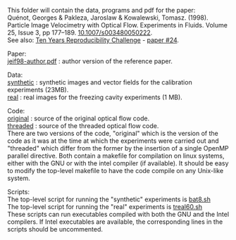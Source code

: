 This folder will contain the data, programs and pdf for the paper:<br>
Quénot, Georges & Pakleza, Jaroslaw & Kowalewski, Tomasz. (1998). Particle Image Velocimetry with Optical Flow. Experiments in Fluids. Volume 25, Issue 3, pp 177–189. <a href="https://doi.org/10.1007/s003480050222">10.1007/s003480050222</a>.<br>
See also: <a href="http://rescience.github.io/ten-years/">Ten Years Reproducibility Challenge<a> - <a href="https://github.com/ReScience/ten-years/issues/1#issuecomment-553313703">paper #24</a>.

Paper: <br>
<a href="https://github.com/quenot/opflow/raw/master/jeif98/jeif98-author.pdf">jeif98-author.pdf</a> : author version of the reference paper. <br>

Data: <br>
<a href="https://github.com/quenot/opflow/raw/master/jeif98/synthetic">synthetic</a> : synthetic images and vector fields for the calibration experiments (23MB). <br>
<a href="https://github.com/quenot/opflow/raw/master/jeif98/real">real</a> : real images for the freezing cavity experiments (1 MB).

Code: <br>
<a href="https://github.com/quenot/opflow/raw/master/jeif98/original">original</a> : source of the original optical flow code. <br>
<a href="https://github.com/quenot/opflow/raw/master/jeif98/threaded">threaded</a> : source of the threaded optical flow code. <br>
There are two versions of the code, "original" which is the version of the code as it was at the time at which the experiments were carried out and "threaded" which differ from the former by the insertion of a single OpenMP parallel directive. Both contain a makefile for compilation on linux systems, either with the GNU or with the intel compiler (if available). It should be easy to modify the top-level makefile to have the code compile on any Unix-like system.

Scripts: <br>
The top-level script for running the "synthetic" experiments is <a href="https://github.com/quenot/opflow/raw/master/jeif98/bat8.sh">bat8.sh</a> </br>
The top-level script for running the "real" experiments is <a href="https://github.com/quenot/opflow/raw/master/jeif98/treal60.sh">treal60.sh</a> </br>
These scripts can run executables compiled with both the GNU and the Intel compilers. If Intel executables are available, the corresponding lines in the scripts should be uncommented.

